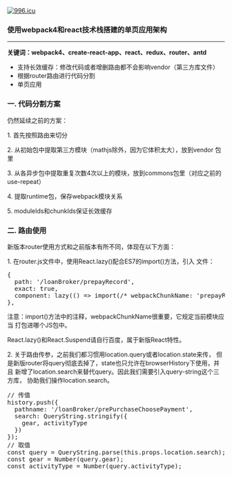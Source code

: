 [![996.icu](https://img.shields.io/badge/link-996.icu-red.svg)](https://996.icu)
### 使用webpack4和react技术栈搭建的单页应用架构

---

**关键词：webpack4、create-react-app、react、redux、router、antd**

- 支持长效缓存：修改代码或者增删路由都不会影响vendor（第三方库文件）
- 根据router路由进行代码分割
- 单页应用

<h3>一. 代码分割方案</h3>
<p>仍然延续之前的方案：</p>
<p>1. 首先按照路由来切分</p>
<p>2. 从初始包中提取第三方模块（mathjs除外，因为它体积太大），放到vendor
包里<p>
<p>3. 从各异步包中提取重复次数4次以上的模块，放到commons包里（对应之前的
use-repeat）</p>
<p>4. 提取runtime包，保存webpack模块关系</p>
<p>5. moduleIds和chunkIds保证长效缓存</p>

<h3>二. 路由使用</h3>
<p>新版本router使用方式和之前版本有所不同，体现在以下方面：</p>
<p>1. 在router.js文件中，使用React.lazy()配合ES7的import()方法，引入
文件：</p>
<pre>
{
  path: '/loanBroker/prepayRecord',
  exact: true,
  component: lazy(() => import(/* webpackChunkName: 'prepayRecord' */'./components/prePurchase/prepayRecord/index'))
},
</pre>
<p>注意：import()方法中的注释，webpackChunkName很重要，它规定当前模块应当
打包进哪个JS包中。</p>
<p>React.lazy()和React.Suspend请自行百度，属于新版React特性。</p>
<p>2. 关于路由传参，之前我们都习惯用location.query或者location.state来传，
但是新版router将query彻底去掉了，state也只允许在browserHistory下使用，并且
新增了location.search来替代query。因此我们需要引入query-string这个三方库，
协助我们操作location.search。</p>
<pre>
// 传值
history.push({
  pathname: '/loanBroker/prePurchaseChoosePayment',
  search: QueryString.stringify({
    gear, activityType
  })
});
// 取值
const query = QueryString.parse(this.props.location.search);
const gear = Number(query.gear);
const activityType = Number(query.activityType);
</pre>
